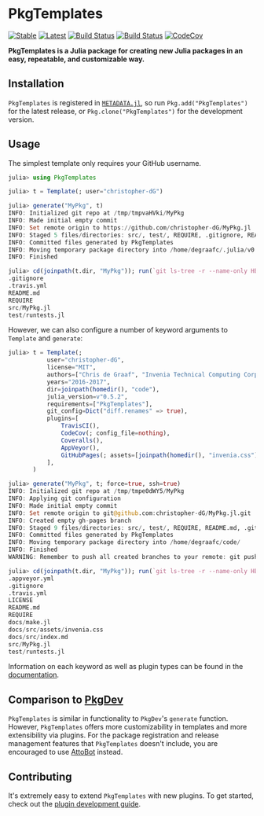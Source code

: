 # PkgTemplates

[![Stable](https://img.shields.io/badge/docs-stable-blue.svg)](https://christopher-dG.github.io/PkgTemplates.jl/stable)
[![Latest](https://img.shields.io/badge/docs-latest-blue.svg)](https://christopher-dG.github.io/PkgTemplates.jl/latest)
[![Build Status](https://travis-ci.org/christopher-dG/PkgTemplates.jl.svg?branch=master)](https://travis-ci.org/christopher-dG/PkgTemplates.jl)
[![Build Status](https://ci.appveyor.com/api/projects/status/github/christopher-dG/PkgTemplates.jl?svg=true)](https://ci.appveyor.com/project/christopher-dG/PkgTemplates-jl)
[![CodeCov](https://codecov.io/gh/christopher-dG/PkgTemplates.jl/branch/master/graph/badge.svg)](https://codecov.io/gh/christopher-dG/PkgTemplates.jl)

**PkgTemplates is a Julia package for creating new Julia packages in an easy,
repeatable, and customizable way.**

## Installation

`PkgTemplates` is registered in
[`METADATA.jl`](https://github.com/JuliaLang/METADATA.jl), so run
`Pkg.add("PkgTemplates")` for the latest release, or
`Pkg.clone("PkgTemplates")` for the development version.

## Usage

The simplest template only requires your GitHub username.

```julia
julia> using PkgTemplates

julia> t = Template(; user="christopher-dG")

julia> generate("MyPkg", t)
INFO: Initialized git repo at /tmp/tmpvaHVki/MyPkg
INFO: Made initial empty commit
INFO: Set remote origin to https://github.com/christopher-dG/MyPkg.jl
INFO: Staged 5 files/directories: src/, test/, REQUIRE, .gitignore, README.md
INFO: Committed files generated by PkgTemplates
INFO: Moving temporary package directory into /home/degraafc/.julia/v0.6/
INFO: Finished

julia> cd(joinpath(t.dir, "MyPkg")); run(`git ls-tree -r --name-only HEAD`)
.gitignore
.travis.yml
README.md
REQUIRE
src/MyPkg.jl
test/runtests.jl
```
However, we can also configure a number of keyword arguments to `Template` and
`generate`:

```julia
julia> t = Template(;
           user="christopher-dG",
           license="MIT",
           authors=["Chris de Graaf", "Invenia Technical Computing Corporation"],
           years="2016-2017",
           dir=joinpath(homedir(), "code"),
           julia_version=v"0.5.2",
           requirements=["PkgTemplates"],
           git_config=Dict("diff.renames" => true),
           plugins=[
               TravisCI(),
               CodeCov(; config_file=nothing),
               Coveralls(),
               AppVeyor(),
               GitHubPages(; assets=[joinpath(homedir(), "invenia.css")]),
           ],
       )

julia> generate("MyPkg", t; force=true, ssh=true)
INFO: Initialized git repo at /tmp/tmpe0dWY5/MyPkg
INFO: Applying git configuration
INFO: Made initial empty commit
INFO: Set remote origin to git@github.com:christopher-dG/MyPkg.jl.git
INFO: Created empty gh-pages branch
INFO: Staged 9 files/directories: src/, test/, REQUIRE, README.md, .gitignore, LICENSE, .travis.yml, .appveyor.yml, docs/
INFO: Committed files generated by PkgTemplates
INFO: Moving temporary package directory into /home/degraafc/code/
INFO: Finished
WARNING: Remember to push all created branches to your remote: git push --all

julia> cd(joinpath(t.dir, "MyPkg")); run(`git ls-tree -r --name-only HEAD`)
.appveyor.yml            
.gitignore
.travis.yml
LICENSE
README.md
REQUIRE
docs/make.jl
docs/src/assets/invenia.css
docs/src/index.md
src/MyPkg.jl
test/runtests.jl
```

Information on each keyword as well as plugin types can be found in the
[documentation](https://christopher-dG.github.io/PkgTemplates.jl/stable).

## Comparison to [PkgDev](https://github.com/JuliaLang/PkgDev.jl)

`PkgTemplates` is similar in functionality to `PkgDev`'s `generate` function.
However, `PkgTemplates` offers more customizability in templates and more
extensibility via plugins. For the package registration and release management
features that `PkgTemplates` doesn't include, you are encouraged to use
[AttoBot](https://github.com/apps/attobot) instead.

## Contributing

It's extremely easy to extend `PkgTemplates` with new plugins. To get started,
check out the
[plugin development guide](https://chrostipher-dG.github.io/PkgTemplates.jl/stable/pages/plugin_development.html).
